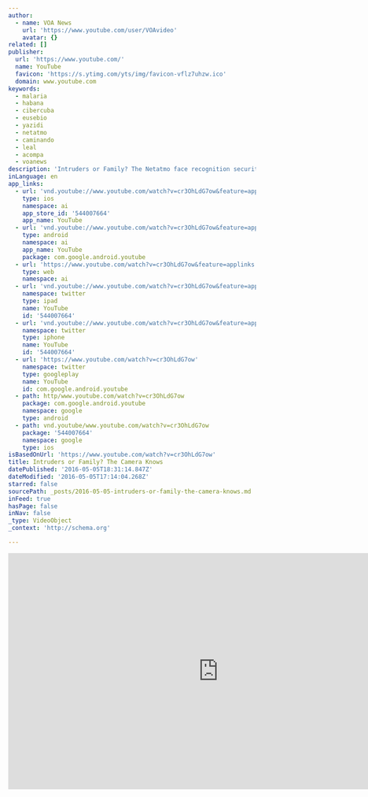 ```yaml
---
author:
  - name: VOA News
    url: 'https://www.youtube.com/user/VOAvideo'
    avatar: {}
related: []
publisher:
  url: 'https://www.youtube.com/'
  name: YouTube
  favicon: 'https://s.ytimg.com/yts/img/favicon-vflz7uhzw.ico'
  domain: www.youtube.com
keywords:
  - malaria
  - habana
  - cibercuba
  - eusebio
  - yazidi
  - netatmo
  - caminando
  - leal
  - acompa
  - voanews
description: 'Intruders or Family? The Netatmo face recognition security Camera Knows Originally published at - http://www.voanews.com/media/video/intruders-or-family-the-camera-knows-with-face-recognition-technology/3316575.html'
inLanguage: en
app_links:
  - url: 'vnd.youtube://www.youtube.com/watch?v=cr3OhLdG7ow&feature=applinks'
    type: ios
    namespace: ai
    app_store_id: '544007664'
    app_name: YouTube
  - url: 'vnd.youtube://www.youtube.com/watch?v=cr3OhLdG7ow&feature=applinks'
    type: android
    namespace: ai
    app_name: YouTube
    package: com.google.android.youtube
  - url: 'https://www.youtube.com/watch?v=cr3OhLdG7ow&feature=applinks'
    type: web
    namespace: ai
  - url: 'vnd.youtube://www.youtube.com/watch?v=cr3OhLdG7ow&feature=applinks'
    namespace: twitter
    type: ipad
    name: YouTube
    id: '544007664'
  - url: 'vnd.youtube://www.youtube.com/watch?v=cr3OhLdG7ow&feature=applinks'
    namespace: twitter
    type: iphone
    name: YouTube
    id: '544007664'
  - url: 'https://www.youtube.com/watch?v=cr3OhLdG7ow'
    namespace: twitter
    type: googleplay
    name: YouTube
    id: com.google.android.youtube
  - path: http/www.youtube.com/watch?v=cr3OhLdG7ow
    package: com.google.android.youtube
    namespace: google
    type: android
  - path: vnd.youtube/www.youtube.com/watch?v=cr3OhLdG7ow
    package: '544007664'
    namespace: google
    type: ios
isBasedOnUrl: 'https://www.youtube.com/watch?v=cr3OhLdG7ow'
title: Intruders or Family? The Camera Knows
datePublished: '2016-05-05T18:31:14.847Z'
dateModified: '2016-05-05T17:14:04.268Z'
starred: false
sourcePath: _posts/2016-05-05-intruders-or-family-the-camera-knows.md
inFeed: true
hasPage: false
inNav: false
_type: VideoObject
_context: 'http://schema.org'

---
```

<iframe src="https://cdn.embedly.com/widgets/media.html?src=https%3A%2F%2Fwww.youtube.com%2Fembed%2Fcr3OhLdG7ow%3Ffeature%3Doembed&amp;url=https%3A%2F%2Fwww.youtube.com%2Fwatch%3Fv%3Dcr3OhLdG7ow&amp;image=https%3A%2F%2Fi.ytimg.com%2Fvi%2Fcr3OhLdG7ow%2Fhqdefault.jpg&amp;key=b7d04c9b404c499eba89ee7072e1c4f7&amp;type=text%2Fhtml&amp;schema=youtube" width="854" height="480" scrolling="no" frameborder="0" allowfullscreen="" style=""></iframe>